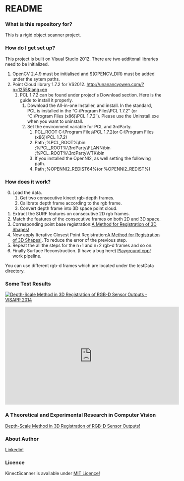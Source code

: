 # README #

### What is this repository for? ###

This is a rigid object scanner project.

### How do I get set up? ###

This project is built on Visual Studio 2012.
There are two additonal libraries need to be initialized.

1. OpenCV 2.4.9 must be initialised and $(OPENCV_DIR) must be added under the sytem paths.
2. Point Cloud library 1.7.2 for VS2012. http://unanancyowen.com/?p=1255&lang=en
    1. PCL 1.7.2 can be found under project's Download section. Here is the guide to install it properly.
        1. Download the All-in-one Installer, and install. In the standard, PCL is installed in the “C:\Program Files\PCL 1.7.2″ (or “C:\Program Files (x86)\PCL 1.7.2″). Please use the Uninstall.exe when you want to uninstall.
        2. Set the environment variable for PCL and 3rdParty.
            1. PCL_ROOT	C:\Program Files\PCL 1.7.2(or C:\Program Files (x86)\PCL 1.7.2)
            2. Path	;%PCL_ROOT%\bin  ;%PCL_ROOT%\3rdParty\FLANN\bin  ;%PCL_ROOT%\3rdParty\VTK\bin
            3. If you installed the OpenNI2, as well setting the following path.
            4. Path	;%OPENNI2_REDIST64%(or %OPENNI2_REDIST%)

### How does it work? ###

0. Load the data. 
    1. Get two consecutive kinect rgb-depth frames.
    2. Calibrate depth frame according to the rgb frame.
    3. Convert depth frame into 3D space point cloud.
1. Extract the SURF features on consecutive 2D rgb frames.
2. Match the features of the consecutive frames on both 2D and 3D space.
3. Corresponding point base registration:[A Method for Registration of 3D Shapes!](http://www.cs.virginia.edu/~mjh7v/bib/Besl92.pdf)
4. Now apply Iterative Closest Point Registration:[A Method for Registration of 3D Shapes!](http://www.cs.virginia.edu/~mjh7v/bib/Besl92.pdf). To reduce the error of the previous step.
5. Repeat the all the steps for the n+1 and n+2 rgb-d frames and so on.
6. Finally Surface Reconstruction. (I have a bug here) 
[Playground.cpp!](https://github.com/ismailbozk/kinectObjectScanner/blob/master/PlayGround.cpp) work pipeline.

You can use different rgb-d frames which are located under the testData directory.

### Some Test Results ###

[![Depth-Scale Method in 3D Registration of RGB-D Sensor Outputs - VISAPP 2014 ][1]][2]

 [1]: http://img.youtube.com/vi/aeZjN-4Y1sg/0.jpg "Depth-Scale Method in 3D Registration of RGB-D Sensor Outputs - VISAPP 2014 "
 [2]: https://www.youtube.com/watch?v=aeZjN-4Y1sg

<iframe width="560" height="315" src="https://www.youtube.com/embed/aeZjN-4Y1sg" frameborder="0" allowfullscreen></iframe>

### A Theoretical and Experimental Research in Computer Vision ###

[Depth-Scale Method in 3D Registration of RGB-D Sensor Outputs!](https://drive.google.com/file/d/0B7zdPQ85ffutMURUQ3BvLWM5eE0/edit?usp=sharing)

### About Author ###

[Linkedin!](https://www.linkedin.com/in/ismailbozk)

### Licence ###

KinectScanner is available under [MIT Licence!](https://github.com/ismailbozk/kinectObjectScanner/blob/master/LICENCE.txt)
